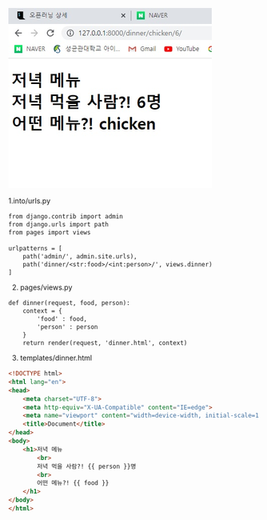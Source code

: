 ![](django_workshop_01.assets/django_workshop_01_img.jpg)

1.into/urls.py

```django
from django.contrib import admin
from django.urls import path
from pages import views

urlpatterns = [
    path('admin/', admin.site.urls),
    path('dinner/<str:food>/<int:person>/', views.dinner)
]

```



2. pages/views.py

```django
def dinner(request, food, person):
    context = {
        'food' : food,
        'person' : person
    }
    return render(request, 'dinner.html', context)
```

3. templates/dinner.html

```html
<!DOCTYPE html>
<html lang="en">
<head>
    <meta charset="UTF-8">
    <meta http-equiv="X-UA-Compatible" content="IE=edge">
    <meta name="viewport" content="width=device-width, initial-scale=1.0">
    <title>Document</title>
</head>
<body>
    <h1>저녁 메뉴
        <br>
        저녁 먹을 사람?! {{ person }}명
        <br>
        어떤 메뉴?! {{ food }}
    </h1>
</body>
</html>
```



